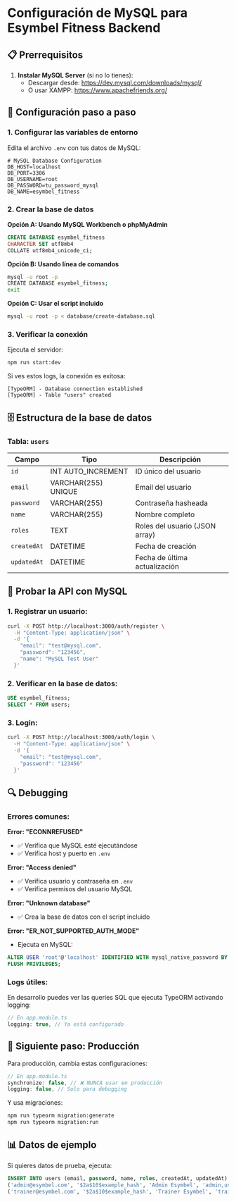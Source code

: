 # Configuración de MySQL para Esymbel Fitness Backend

## 📋 Prerrequisitos

1. **Instalar MySQL Server** (si no lo tienes):
   - Descargar desde: https://dev.mysql.com/downloads/mysql/
   - O usar XAMPP: https://www.apachefriends.org/

## 🔧 Configuración paso a paso

### 1. Configurar las variables de entorno

Edita el archivo `.env` con tus datos de MySQL:

```env
# MySQL Database Configuration
DB_HOST=localhost
DB_PORT=3306
DB_USERNAME=root
DB_PASSWORD=tu_password_mysql
DB_NAME=esymbel_fitness
```

### 2. Crear la base de datos

**Opción A: Usando MySQL Workbench o phpMyAdmin**

```sql
CREATE DATABASE esymbel_fitness
CHARACTER SET utf8mb4
COLLATE utf8mb4_unicode_ci;
```

**Opción B: Usando línea de comandos**

```bash
mysql -u root -p
CREATE DATABASE esymbel_fitness;
exit
```

**Opción C: Usar el script incluido**

```bash
mysql -u root -p < database/create-database.sql
```

### 3. Verificar la conexión

Ejecuta el servidor:

```bash
npm run start:dev
```

Si ves estos logs, la conexión es exitosa:

```
[TypeORM] - Database connection established
[TypeORM] - Table "users" created
```

## 🗄️ Estructura de la base de datos

### Tabla: `users`

| Campo       | Tipo                | Descripción                    |
| ----------- | ------------------- | ------------------------------ |
| `id`        | INT AUTO_INCREMENT  | ID único del usuario           |
| `email`     | VARCHAR(255) UNIQUE | Email del usuario              |
| `password`  | VARCHAR(255)        | Contraseña hasheada            |
| `name`      | VARCHAR(255)        | Nombre completo                |
| `roles`     | TEXT                | Roles del usuario (JSON array) |
| `createdAt` | DATETIME            | Fecha de creación              |
| `updatedAt` | DATETIME            | Fecha de última actualización  |

## 🧪 Probar la API con MySQL

### 1. Registrar un usuario:

```bash
curl -X POST http://localhost:3000/auth/register \
  -H "Content-Type: application/json" \
  -d '{
    "email": "test@mysql.com",
    "password": "123456",
    "name": "MySQL Test User"
  }'
```

### 2. Verificar en la base de datos:

```sql
USE esymbel_fitness;
SELECT * FROM users;
```

### 3. Login:

```bash
curl -X POST http://localhost:3000/auth/login \
  -H "Content-Type: application/json" \
  -d '{
    "email": "test@mysql.com",
    "password": "123456"
  }'
```

## 🔍 Debugging

### Errores comunes:

**Error: "ECONNREFUSED"**

- ✅ Verifica que MySQL esté ejecutándose
- ✅ Verifica host y puerto en `.env`

**Error: "Access denied"**

- ✅ Verifica usuario y contraseña en `.env`
- ✅ Verifica permisos del usuario MySQL

**Error: "Unknown database"**

- ✅ Crea la base de datos con el script incluido

**Error: "ER_NOT_SUPPORTED_AUTH_MODE"**

- Ejecuta en MySQL:

```sql
ALTER USER 'root'@'localhost' IDENTIFIED WITH mysql_native_password BY 'tu_password';
FLUSH PRIVILEGES;
```

### Logs útiles:

En desarrollo puedes ver las queries SQL que ejecuta TypeORM activando logging:

```typescript
// En app.module.ts
logging: true, // Ya está configurado
```

## 🚀 Siguiente paso: Producción

Para producción, cambia estas configuraciones:

```typescript
// En app.module.ts
synchronize: false, // ❌ NUNCA usar en producción
logging: false, // Solo para debugging
```

Y usa migraciones:

```bash
npm run typeorm migration:generate
npm run typeorm migration:run
```

## 📊 Datos de ejemplo

Si quieres datos de prueba, ejecuta:

```sql
INSERT INTO users (email, password, name, roles, createdAt, updatedAt) VALUES
('admin@esymbel.com', '$2a$10$example_hash', 'Admin Esymbel', 'admin,user', NOW(), NOW()),
('trainer@esymbel.com', '$2a$10$example_hash', 'Trainer Esymbel', 'trainer,user', NOW(), NOW());
```
